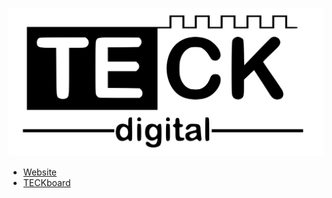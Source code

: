 ![TECKdigital](../assets/Logo.svg)


- [Website](http://teckdigital.de)
- [TECKboard](https://teckboard.de)
